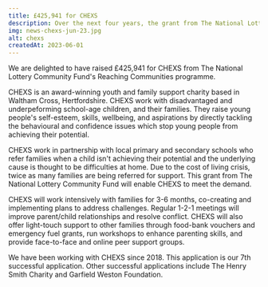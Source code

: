 ```yaml
---
title: £425,941 for CHEXS
description: Over the next four years, the grant from The National Lottery Community Fund will support over 600 families to address challenges caused by the cost of living crisis.
img: news-chexs-jun-23.jpg
alt: chexs
createdAt: 2023-06-01
---
```


We are delighted to have raised £425,941 for CHEXS from The National Lottery Community Fund's Reaching Communities programme.

CHEXS is an award-winning youth and family support charity based in Waltham Cross, Hertfordshire. CHEXS work with disadvantaged and underpeforming school-age children, and their families. They raise young people's self-esteem, skills, wellbeing, and aspirations by directly tackling the behavioural and confidence issues which stop young people from achieving their potential.

CHEXS work in partnership with local primary and secondary schools who refer families when a child isn't achieving their potential and the underlying cause is thought to be difficulties at home. Due to the cost of living crisis, twice as many families are being referred for support. This grant from The National Lottery Community Fund will enable CHEXS to meet the demand. 

CHEXS will work intensively with families for 3-6 months, co-creating and implementing plans to address challenges. Regular 1-2-1 meetings will improve parent/child relationships and resolve conflict. CHEXS will also offer light-touch support to other families through food-bank vouchers and emergency fuel grants, run workshops to enhance parenting skills, and provide face-to-face and online peer support groups.

We have been working with CHEXS since 2018. This application is our 7th successful application. Other successful applications include The Henry Smith Charity and Garfield Weston Foundation.
